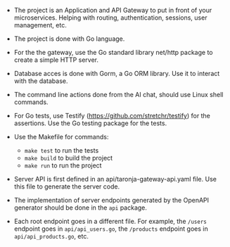 
* The project is an Application and API Gateway to put in front of your microservices. Helping with routing, authentication, sessions, user management, etc.
* The project is done with Go language.

* For the the gateway, use the Go standard library net/http package to create a simple HTTP server.

* Database acces is done with Gorm, a Go ORM library. Use it to interact with the database.

* The command line actions done from the AI chat, should use Linux shell commands.

* For Go tests, use Testify (https://github.com/stretchr/testify) for the assertions. Use the Go testing package for the tests.

* Use the Makefile for commands:
    * `make test` to run the tests
    * `make build` to build the project
    * `make run` to run the project

* Server API is first defined in an api/taronja-gateway-api.yaml file. Use this file to generate the server code.
* The implementation of server endpoints generated by the OpenAPI generator should be done in the `api` package.
* Each root endpoint goes in a different file. For example, the `/users` endpoint goes in `api/api_users.go`, the `/products` endpoint goes in `api/api_products.go`, etc.
